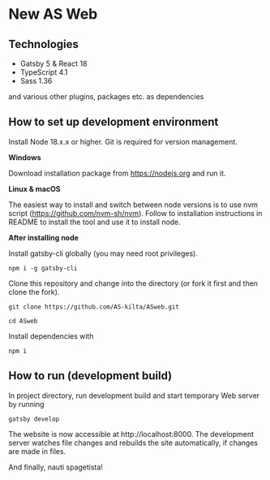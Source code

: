 # New AS Web

## Technologies

- Gatsby 5 & React 18
- TypeScript 4.1
- Sass 1.36

and various other plugins, packages etc. as dependencies

## How to set up development environment

Install Node 18.x.x or higher. Git is required for version management.

**Windows**

Download installation package from https://nodejs.org and run it.

**Linux & macOS**

The easiest way to install and switch between node versions is to use nvm script (https://github.com/nvm-sh/nvm). Follow to installation instructions in README to install the tool and use it to install node.

**After installing node**

Install gatsby-cli globally (you may need root privileges).

```
npm i -g gatsby-cli
```

Clone this repository and change into the directory (or fork it first and then clone the fork).

```
git clone https://github.com/AS-kilta/ASweb.git

cd ASweb
```

Install dependencies with

```
npm i
```

## How to run (development build)

In project directory, run development build and start temporary Web server by running

```
gatsby develop
```

The website is now accessible at http://localhost:8000. The development server watches file changes and rebuilds the site automatically, if changes are made in files.

And finally, nauti spagetista!
